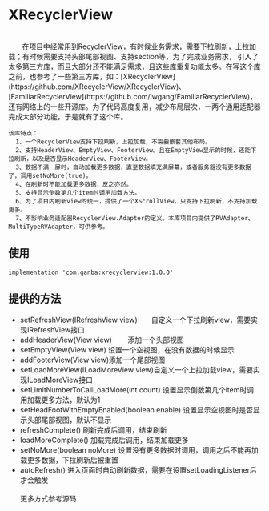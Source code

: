 # XRecyclerView
<br>
&#160; &#160; &#160; &#160;在项目中经常用到RecyclerView，有时候业务需求，需要下拉刷新，上拉加载；有时候需要支持头部尾部视图、支持section等，为了完成业务需求，
引入了太多第三方库，而且大部分还不能满足需求，且这些库重复功能太多。在写这个库之前，也参考了一些第三方库，如：[XRecyclerView](https://github.com/XRecyclerView/XRecyclerView)、[FamiliarRecyclerView](https://github.com/iwgang/FamiliarRecyclerView)，
还有网络上的一些开源库。为了代码高度复用，减少布局层次，一两个通用适配器完成大部分功能，于是就有了这个库。<br>   

    该库特点： 
      1、一个RecyclerView支持下拉刷新，上拉加载，不需要嵌套其他布局。
      2、支持HeaderView、EmptyView、FooterView。且在EmptyView显示的时候，还能下拉刷新，以及是否显示HeaderView、FooterView。
      3、数据不满一屏时，自动加载更多数据，直至数据填充满屏幕，或者服务器没有更多数据了，调用setNoMore(true)。
      4、在刷新时不能加载更多数据，反之亦然。
      5、支持显示倒数第几个item时调用加载方法。
      6、为了项目内刷新view的统一，提供了一个XScrollView，只支持下拉刷新，不支持加载更多。
      7、不影响业务适配器RecyclerView.Adapter的定义。本库项目内提供了RVAdapter、MultiTypeRVAdapter，可供参考。
      
      
## **使用**
  
    implementation 'com.ganba:xrecyclerview:1.0.0'

## **提供的方法**

  * setRefreshView(IRefreshView view)&#160; &#160; &#160; &#160;自定义一个下拉刷新view，需要实现IRefreshView接口
  * addHeaderView(View view)&#160; &#160; &#160; &#160; 添加一个头部视图
  * setEmptyView(View view)             设置一个空视图，在没有数据的时候显示
  * addFooterView(View view)添加一个尾部视图
  * setLoadMoreView(ILoadMoreView view)自定义一个上拉加载view，需要实现ILoadMoreView接口
  * setLimitNumberToCallLoadMore(int count) 设置显示倒数第几个item时调用加载更多方法，默认为1
  * setHeadFootWithEmptyEnabled(boolean enable) 设置显示空视图时是否显示头部尾部视图，默认不显示
  * refreshComplete() 刷新完成后调用，结束刷新
  * loadMoreComplete() 加载完成后调用，结束加载更多
  * setNoMore(boolean noMore) 设置没有更多数据时调用，调用之后不能再加载更多数据，下拉刷新后被重置
  * autoRefresh() 进入页面时自动刷新数据，需要在设置setLoadingListener后才会触发<br><br>
  更多方式参考源码

